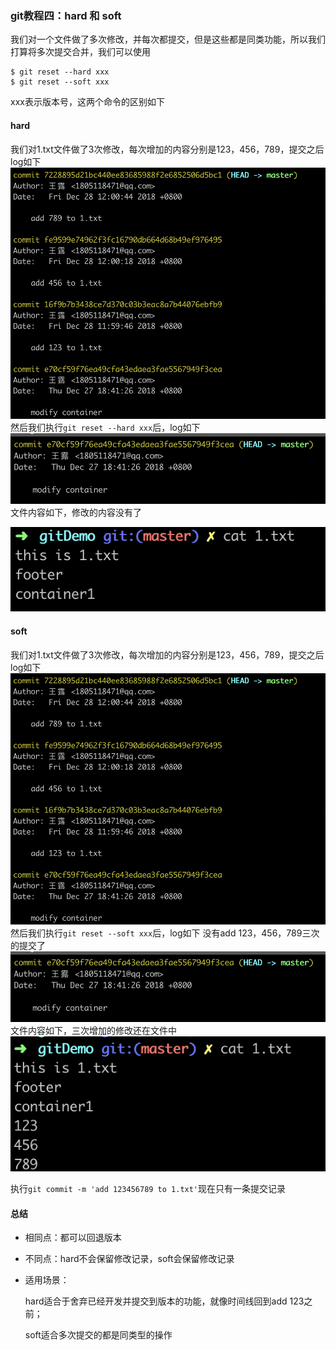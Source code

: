 ### git教程四：hard 和 soft
我们对一个文件做了多次修改，并每次都提交，但是这些都是同类功能，所以我们打算将多次提交合并，我们可以使用
```Shell
$ git reset --hard xxx
$ git reset --soft xxx
```
xxx表示版本号，这两个命令的区别如下
#### hard
我们对1.txt文件做了3次修改，每次增加的内容分别是123，456，789，提交之后log如下
![img](./1.png)
然后我们执行`git reset --hard xxx`后，log如下
![img](./2.png)
文件内容如下，修改的内容没有了

![img](./3.png)

#### soft
我们对1.txt文件做了3次修改，每次增加的内容分别是123，456，789，提交之后log如下
![img](./1.png)
然后我们执行`git reset --soft xxx`后，log如下
没有add 123，456，789三次的提交了
![img](./2.png)
文件内容如下，三次增加的修改还在文件中
![img](./4.png)

执行`git commit -m 'add 123456789 to 1.txt'`现在只有一条提交记录


#### 总结
- 相同点：都可以回退版本

- 不同点：hard不会保留修改记录，soft会保留修改记录
- 适用场景：

  hard适合于舍弃已经开发并提交到版本的功能，就像时间线回到add 123之前；

  soft适合多次提交的都是同类型的操作
